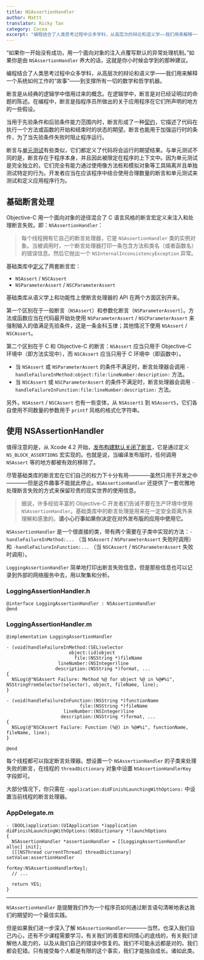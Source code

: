 ```yaml
---
title: NSAssertionHandler
author: Mattt
translator: Ricky Tan
category: Cocoa
excerpt: "编程结合了人类思考过程中众多学科，从高层次的辩论和语义学——我们用来解释一个系统如何工作的故事——到支撑所有一切的数学和哲学机器。"
---
```


“如果你一开始没有成功，用一个面向对象的注入点覆写默认的异常处理机制。”如果你是由 `NSAssertionHandler` 养大的话，这就是你小时候会学到的那种建议。

编程结合了人类思考过程中众多学科，从高层次的辩论和语义学——我们用来解释一个系统如何工作的“故事”——到支撑所有一切的数学和哲学机器。

断言是从经典的逻辑学中借用过来的概念。在逻辑学中，断言是对已经证明过的命题的陈述。在编程中，断言是指程序员所做出的关于应用程序在它们所声明的地方的一些假设。

当用于先验条件和后验条件能力范围内时，断言形成了一种[契约](https://zh.wikipedia.org/wiki/%E5%A5%91%E7%BA%A6%E5%BC%8F%E8%AE%BE%E8%AE%A1)，它描述了代码在执行一个方法或函数的开始和结束时的状态的期望。断言也能用于加强运行时的条件，为了当先验条件失败时阻止程序运行。

断言与[单元测试](https://zh.wikipedia.org/wiki/%E5%8D%95%E5%85%83%E6%B5%8B%E8%AF%95)有些类似，它们都定义了代码将会运行的期望结果。与单元测试不同的是，断言存在于程序本身，并且因此被限定在程序的上下文中。因为单元测试是完全独立的，它们完全有能力通过使用像方法桩和模拟对象等工具隔离并且单独测试特定的行为。开发者应当在应该程序中结合使用合理数量的断言和单元测试来测试和定义应用程序行为。

## 基础断言处理

Objective-C 用一个面向对象的途径混合了 C 语言风格的断言宏定义来注入和处理断言失败。即：`NSAssertionHandler`：

> 每个线程拥有它自己的断言处理器，它是 `NSAssertionHandler` 类的实例对象。当被调用时，一个断言处理器打印一条包含方法和类名（或者函数名）的错误信息。然后它抛出一个 `NSInternalInconsistencyException` 异常。

基础类库中[定义](https://gist.github.com/mattt/5031388#file-nsassertionhandler-m-L50-L56)了两套断言宏：

- `NSAssert` / `NSCAssert`
- `NSParameterAssert` / `NSCParameterAssert`

基础类库从语义学上和功能性上使断言处理器的 API 在两个方面区别开来。

第一个区别在于一般断言（`NSAssert`）和参数化断言（`NSParameterAssert`）。方法或函数应当在代码最开始处使用 `NSParameterAssert` / `NSCParameterAssert` 来强制输入的值满足先验条件，这是一条金科玉律；其他情况下使用 `NSAssert` / `NSCAssert`。

第二个区别在于 C 和 Objective-C 的断言：`NSAssert` 应当只用于 Objective-C 环境中（即方法实现中），而 `NSCAssert` 应当只用于 C 环境中（即函数中）。

- 当 `NSAssert` 或 `NSParameterAssert` 的条件不满足时，断言处理器会调用 `-handleFailureInMethod:object:file:lineNumber:description:` 方法。
- 当 `NSCAssert` 或 `NSCParameterAssert` 的条件不满足时，断言处理器会调用 `-handleFailureInFunction:file:lineNumber:description:` 方法。

另外，`NSAssert` / `NSCAssert` 也有一些变体，从 `NSAssert1` 到 `NSAssert5`，它们各自使用不同数量的参数用于 `printf` 风格的格式化字符串。


## 使用 NSAssertionHandler


值得注意的是，从 Xcode 4.2 开始，[发布构建默认关闭了断言](http://stackoverflow.com/questions/6445222/ns-block-assertions-in-objective-c)，它是通过定义 `NS_BLOCK_ASSERTIONS` 宏实现的。也就是说，当编译发布版时，任何调用 `NSAssert` 等的地方都被有效的移除了。


尽管基础类库的断言宏在它们自己的权力下十分有用————虽然只用于开发之中————但是这件趣事不能就此停止。`NSAssertionHandler` 还提供了一套优雅地处理断言失败的方式来保留珍贵的现实世界的使用信息。


> 据说，许多经验丰富的 Objective-C 开发者们告诫不要在生产环境中使用 `NSAssertionHandler`。基础类库中的断言处理是用来在一定安全距离外来理解和感激的。**请小心行事如果你决定在对外发布版的应用中使用它。**

`NSAssertionHandler` 是一个很直接的类，带有两个需要在子类中实现的方法：`-handleFailureInMethod:...` （当 `NSAssert` / `NSParameterAssert` 失败时调用）和 `-handleFailureInFunction:...` （当 `NSCAssert` / `NSCParameterAssert` 失败时调用）。


`LoggingAssertionHandler` 简单地打印出断言失败信息，但是那些信息也可以记录到外部的网络服务中去，用以聚集和分析。


### LoggingAssertionHandler.h

~~~{objective-c}
@interface LoggingAssertionHandler : NSAssertionHandler
@end
~~~

### LoggingAssertionHandler.m

~~~{objective-c}
@implementation LoggingAssertionHandler

- (void)handleFailureInMethod:(SEL)selector
                       object:(id)object
                         file:(NSString *)fileName
                   lineNumber:(NSInteger)line
                  description:(NSString *)format, ...
{
  NSLog(@"NSAssert Failure: Method %@ for object %@ in %@#%i", NSStringFromSelector(selector), object, fileName, line);
}

- (void)handleFailureInFunction:(NSString *)functionName
                           file:(NSString *)fileName
                     lineNumber:(NSInteger)line
                    description:(NSString *)format, ...
{
  NSLog(@"NSCAssert Failure: Function (%@) in %@#%i", functionName, fileName, line);
}

@end
~~~

每个线程都可以指定断言处理器。想设置一个 `NSAssertionHandler` 的子类来处理失败的断言，在线程的 `threadDictionary` 对象中设置 `NSAssertionHandlerKey` 字段即可。

大部分情况下，你只需在 `-application:didFinishLaunchingWithOptions:` 中设置当前线程的断言处理器。

### AppDelegate.m

~~~{objective-c}
- (BOOL)application:(UIApplication *)application
didFinishLaunchingWithOptions:(NSDictionary *)launchOptions
{
  NSAssertionHandler *assertionHandler = [[LoggingAssertionHandler alloc] init];
  [[[NSThread currentThread] threadDictionary] setValue:assertionHandler
                                                 forKey:NSAssertionHandlerKey];
  // ...

  return YES;
}
~~~

---

`NSAssertionHandler` 是提醒我们作为一个程序员如何通过断言语句清晰地表达我们的期望的一个最佳实践。

但是如果我们进一步深入了解 `NSAssertionHandler`————当然，也深入我们自己内心，还有不少课程需要学习，有关我们的善意和同情心的底线的，有关我们谅解他人能力的，以及从我们自己的错误中恢复的。我们不可能永远都是对的。我们都会犯错。只有接受每个人都是有限的这个事实，我们才能独自成长。诸如此类。
